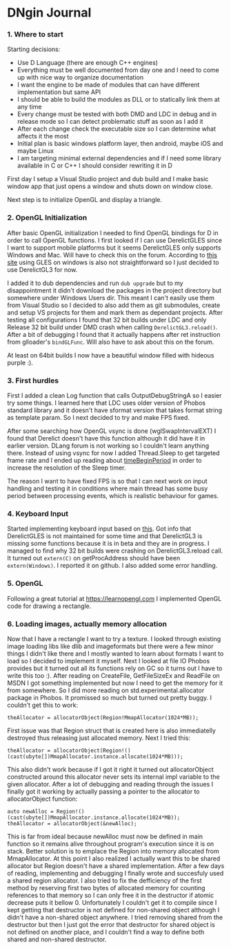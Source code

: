 # DNgin Journal

### 1. Where to start

Starting decisions:

- Use D Language (there are enough C++ engines)
- Everything must be well documented from day one and I need to come up with nice way to organize documentation
- I want the engine to be made of modules that can have different implementation but same API
- I should be able to build the modules as DLL or to statically link them at any time
- Every change must be tested with both DMD and LDC in debug and in release mode so I can detect problematic stuff as soon as I add it
- After each change check the executable size so I can determine what affects it the most
- Initial plan is basic windows platform layer, then android, maybe iOS and maybe Linux
- I am targeting minimal external dependencies and if I need some library available in C or C++ I should consider rewriting it in D

First day I setup a Visual Studio project and dub build and I make basic window app that just opens a window
and shuts down on window close.

Next step is to initialize OpenGL and display a triangle.

### 2. OpenGL Initialization
After basic OpenGL initialization I needed to find OpenGL bindings for D in order to call OpenGL functions.
I first looked if I can use DerelictGLES since I want to support mobile platforms but it seems DerelictGLES
only supports Windows and Mac. Will have to check this on the forum. According to
[this site](https://www.saschawillems.de/?page_id=1822) using GLES on windows is also not straightforward so
I just decided to use DerelictGL3 for now.

I added it to dub dependencies and run `dub upgrade` but to my disappointment it didn't download the packages
in the project directory but somewhere under Windows Users dir. This meant I can't easily use them from
Visual Studio so I decided to also add them as git submodules, create and setup VS projects for them and mark
them as dependant projects. After testing all configurations I found that 32 bit builds under LDC and only
Release 32 bit build under DMD crash when calling `DerelictGL3.reload()`. After a bit of debugging I found that
it actually happens after ret instruction from glloader's `bindGLFunc`. Will also have to ask about this on the forum.

At least on 64bit builds I now have a beautiful window filled with hideous purple :).

### 3. First hurdles
First I added a clean Log function that calls OutputDebugStringA so I easier try some things. I learned here
that LDC uses older version of Phobos standard library and it doesn't have sformat version that takes format
string as template param. So I next decided to try and make FPS fixed.

After some searching how OpenGL vsync is done (wglSwapIntervalEXT) I found that Derelict doesn't have this
function although it did have it in earlier version. DLang forum is not working so I couldn't learn anything
there. Instead of using vsync for now I added Thread.Sleep to get targeted frame rate and I ended up reading
about [timeBeginPeriod](https://randomascii.wordpress.com/2013/07/08/windows-timer-resolution-megawatts-wasted/)
in order to increase the resolution of the Sleep timer.

The reason I want to have fixed FPS is so that I can next work on input handling and testing it in conditions
where main thread has some busy period between processing events, which is realistic behaviour for games.

### 4. Keyboard Input
Started implementing keyboard input based on [this](https://blog.molecular-matters.com/2011/09/05/properly-handling-keyboard-input/).
Got info that DerelictGLES is not maintained for some time and that DerelictGL3 is missing some functions because
it is in beta and they are in progress. I managed to find why 32 bit builds were crashing on DerelictGL3.reload call.
It turned out `extern(C)` on getProcAddress should have been `extern(Windows)`. I reported it on github.
I also added some error handling.

### 5. OpenGL
Following a great tutorial at https://learnopengl.com I implemented OpenGL code for drawing a rectangle.

### 6. Loading images, actually memory allocation
Now that I have a rectangle I want to try a texture. I looked through existing image loading libs like
dlib and imageformats but there were a few minor things I didn't like there and I mostly wanted to learn
about formats I want to load so I decided to implement it myself. Next I looked at file IO Phobos provides
but it turned out all its functions rely on GC so it turns out I have to write this too :). After reading
on CreateFile, GetFileSizeEx and ReadFile on MSDN I got something implemented but now I need to get the
memory for it from somewhere. So I did more reading on std.experimental.allocator package in Phobos. It
promissed so much but turned out pretty buggy. I couldn't get this to work:
```
theAllocator = allocatorObject(Region!MmapAllocator(1024*MB));
```
First issue was that Region struct that is created here is also immediatelly destroyed thus releasing
just allocated memory. Next I tried this:
```
theAllocator = allocatorObject(Region!()(cast(ubyte[])MmapAllocator.instance.allocate(1024*MB)));
```
This also didn't work because if I got it right it turned out allocatorObject constructed around
this allocator never sets its internal impl variable to the given allocator. After a lot of debugging
and reading through the issues I finally got it working by actually passing a pointer to the allocator
to allocatorObject function:
```
auto newAlloc = Region!()(cast(ubyte[])MmapAllocator.instance.allocate(1024*MB));
theAllocator = allocatorObject(&newAlloc);
```
This is far from ideal because newAlloc must now be defined in main function so it remains alive throughout
program's execution since it is on stack. Better solution is to emplace the Region into memory allocated 
from MmapAllocator. At this point I also realized I actually want this to be shared allocator but Region
doesn't have a shared implementation. After a few days of reading, implementing and debugging I finally
wrote and succesfuly used a shared region allocator. I also tried to fix the defficiency of the first method
by reserving first two bytes of allocated memory for counting references to that memory so I can only free
it in the destructor if atomic decrease puts it bellow 0. Unfortunately I couldn't get it to compile since
I kept getting that destructor is not defined for non-shared object although I didn't have a non-shared
object anywhere. I tried removing shared from the destructor but then I just got the error that destructor
for shared object is not defined on another place, and I couldn't find a way to define both shared and
non-shared destructor.